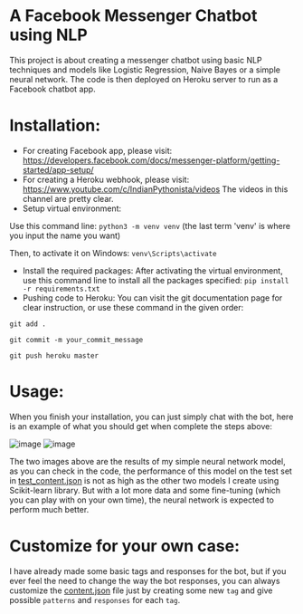 # A Facebook Messenger Chatbot using NLP
This project is about creating a messenger chatbot using basic NLP techniques and models like Logistic Regression, Naive Bayes or a simple neural network. The code is then deployed on Heroku server to run as a Facebook chatbot app.
# Installation:
* For creating Facebook app, please visit: https://developers.facebook.com/docs/messenger-platform/getting-started/app-setup/
* For creating a Heroku webhook, please visit: https://www.youtube.com/c/IndianPythonista/videos The videos in this channel are pretty clear.
* Setup virtual environment:

Use this command line: `python3 -m venv venv`   (the last term 'venv' is where you input the name you want)

Then, to activate it on Windows: `venv\Scripts\activate`
* Install the required packages:
After activating the virtual environment, use this command line to install all the packages specified:
`pip install -r requirements.txt`
* Pushing code to Heroku:
You can visit the git documentation page for clear instruction, or use these command in the given order:

`git add .`

`git commit -m your_commit_message`

`git push heroku master`
# Usage:
When you finish your installation, you can just simply chat with the bot, here is an example of what you should get when complete the steps above:

![image](https://user-images.githubusercontent.com/56826526/143668513-ca412e4c-6fbc-4f13-a774-7c53b48dd5cc.png)
![image](https://user-images.githubusercontent.com/56826526/143668490-d08ebe5c-6820-4c10-920d-ee67693efa3d.png)

The two images above are the results of my simple neural network model, as you can check in the code, the performance of this model on the test set in [test_content.json](test_content.json) is not as high as the other two models I create using Scikit-learn library. But with a lot more data and some fine-tuning (which you can play with on your own time), the neural network is expected to perform much better.
# Customize for your own case:
I have already made some basic tags and responses for the bot, but if you ever feel the need to change the way the bot responses, you can always customize the [content.json](content.json) file just by creating some new `tag` and give possible `patterns` and `responses` for each `tag`.
